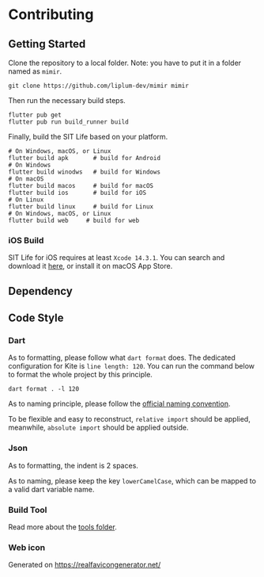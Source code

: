 # Contributing

## Getting Started

Clone the repository to a local folder.
Note: you have to put it in a folder named as `mimir`.

``` shell
git clone https://github.com/liplum-dev/mimir mimir
```

Then run the necessary build steps.

``` shell
flutter pub get
flutter pub run build_runner build
```

Finally, build the SIT Life based on your platform.

```shell
# On Windows, macOS, or Linux
flutter build apk       # build for Android
# On Windows
flutter build winodws   # build for Windows
# On macOS
flutter build macos     # build for macOS
flutter build ios       # build for iOS
# On Linux
flutter build linux     # build for Linux
# On Windows, macOS, or Linux
flutter build web     # build for web
```

### iOS Build

SIT Life for iOS requires at least `Xcode 14.3.1`.
You can search and download it [here](https://developer.apple.com/download/all/?q=Xcode),
or install it on macOS App Store.

## Dependency

## Code Style

### Dart

As to formatting, please follow what `dart format` does.
The dedicated configuration for Kite is `line length: 120`.
You can run the command below to format the whole project by this principle.

```shell
dart format . -l 120
```

As to naming principle, please follow
the [official naming convention](https://dart.dev/guides/language/effective-dart/style).

To be flexible and easy to reconstruct,
`relative import` should be applied, meanwhile, `absolute import` should be applied outside.

### Json

As to formatting, the indent is 2 spaces.

As to naming, please keep the key `lowerCamelCase`,
which can be mapped to a valid dart variable name.

### Build Tool

Read more about the [tools folder](/tools).

### Web icon

Generated on https://realfavicongenerator.net/
